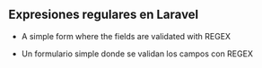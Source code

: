 ## Expresiones regulares en Laravel

- A simple form where the fields are validated with REGEX

- Un formulario simple donde se validan los campos con REGEX
